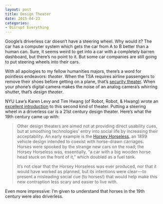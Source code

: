 ```yaml
---
layout: post
title: Design Theater
date: 2015-04-23
categories: 
- Disrupt Everything
---
```


Google’s driverless car doesn’t have a steering wheel. Why would it? The car has a computer system which gets the car from A to B better than a human can. Sure, it seems weird to get into a car with a completely barren dashboard, but there’s no point to it. But some car companies are still going to put steering wheels into their cars.

With all apologies to my fellow humanities majors, there’s a word for pointless endeavors: *theater*. When the TSA requires airline passengers to remove their shoes before getting on a plane, that’s [security theater](https://www.schneier.com/blog/archives/2009/11/beyond_security.html). When your phone’s digital camera makes the noise of an analog camera’s whirring shutter, that’s *design theater*.

NYU Law’s Karen Levy and Tim Hwang (of Robot, Robot, & Hwang) wrote an [excellent introduction](https://medium.com/re-form/back-stage-at-the-machine-theater-530f973db8d2) to this second kind of theater. Putting a steering wheel in a driverless car is a 21st century design theater. Here’s what the 19th century came up with:

> Other design theaters are aimed not at providing direct usability cues, but at smoothing technologies’ entry into social life by increasing their acceptability. An early example is the [Horsey Horseless](http://content.time.com/time/specials/2007/article/0,28804,1658545_1657686,00.html), an 1899 vehicle design intended to coexist with horse-drawn carriages. Horses were spooked by the strange new cars on the road; the Horsey Horseless was, essentially, “a car with a big wooden horse head stuck on the front of it,” which doubled as a fuel tank. 
>
> It’s not clear that the Horsey Horseless was ever produced, nor that it would have worked as planned, but its intentions were clear — to present a misleading social cue (to horses!) that would help make this new contraption less scary and easier to live with.

Even more impressive: I’m given to understand that horses in the 19th century were also driverless. 